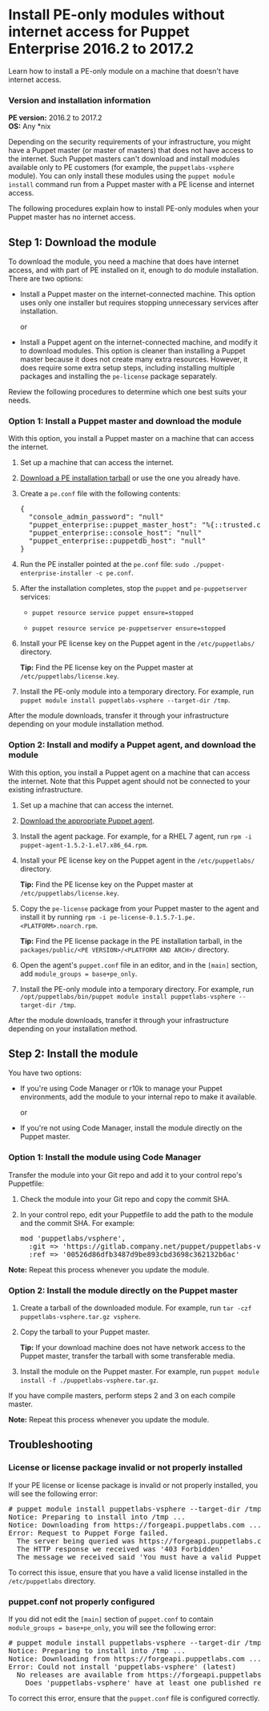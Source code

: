 # Install PE-only modules without internet access for Puppet Enterprise 2016.2 to 2017.2
<p>Learn how to install a PE-only module on a machine that doesn't have internet access.</p>
<h3 id="version-and-installation-information">Version and installation information</h3>
<p><strong>PE version:</strong> 2016.2 to 2017.2<br><strong>OS:</strong> Any *nix</p>
<p>Depending on the security requirements of your infrastructure, you might have a Puppet master (or master of masters) that does not have access to the internet. Such Puppet masters can't download and install modules available only to PE customers (for example, the <code>puppetlabs-vsphere</code> module). You can only install these modules using the <code>puppet module install</code> command run from a Puppet master with a PE license and internet access.</p>
<p>The following procedures explain how to install PE-only modules when your Puppet master has no internet access.</p>
<h2 id="step-1-download-the-module">Step 1: Download the module</h2>
<p>To download the module, you need a machine that does have internet access, and with part of PE installed on it, enough to do module installation. There are two options:</p>
<ul>
<li>
<p>Install a Puppet master on the internet-connected machine. This option uses only one installer but requires stopping unnecessary services after installation.</p>
<p>or</p>
</li>
<li>
<p>Install a Puppet agent on the internet-connected machine, and modify it to download modules. This option is cleaner than installing a Puppet master because it does not create many extra resources. However, it does require some extra setup steps, including installing multiple packages and installing the <code>pe-license</code> package separately.</p>
</li>
</ul>
<p>Review the following procedures to determine which one best suits your needs.</p>
<h3 id="option-1-install-a-puppet-master-and-download-the-module">Option 1: Install a Puppet master and download the module</h3>
<p>With this option, you install a Puppet master on a machine that can access the internet.</p>
<ol style="list-style-type: decimal;">
<li>
<p>Set up a machine that can access the internet.</p>
</li>
<li>
<p><a href="https://puppet.com/misc/pe-files/previous-releases/">Download a PE installation tarball</a> or use the one you already have.</p>
</li>
<li>
<p>Create a <code>pe.conf</code> file with the following contents:</p>
<pre>{
  "console_admin_password": "null"
  "puppet_enterprise::puppet_master_host": "%{::trusted.certname}"
  "puppet_enterprise::console_host": "null"
  "puppet_enterprise::puppetdb_host": "null"
}</pre>
</li>
<li>
<p>Run the PE installer pointed at the <code>pe.conf</code> file: <code>sudo ./puppet-enterprise-installer -c pe.conf</code>.</p>
</li>
<li>
<p>After the installation completes, stop the <code>puppet</code> and <code>pe-puppetserver</code> services:</p>
<ul>
<li>
<p><code>puppet resource service puppet ensure=stopped</code></p>
</li>
<li>
<p><code>puppet resource service pe-puppetserver ensure=stopped</code></p>
</li>
</ul>
</li>
<li>
<p>Install your PE license key on the Puppet agent in the <code>/etc/puppetlabs/</code> directory.</p>
<p><strong>Tip:</strong> Find the PE license key on the Puppet master at <code>/etc/puppetlabs/license.key</code>.</p>
</li>
<li>
<p>Install the PE-only module into a temporary directory. For example, run <code>puppet module install puppetlabs-vsphere --target-dir /tmp</code>.</p>
</li>
</ol>
<p>After the module downloads, transfer it through your infrastructure depending on your module installation method.</p>
<h3 id="option-2-install-and-modify-a-puppet-agent-and-download-the-module">Option 2: Install and modify a Puppet agent, and download the module</h3>
<p>With this option, you install a Puppet agent on a machine that can access the internet. Note that this Puppet agent should not be connected to your existing infrastructure.</p>
<ol style="list-style-type: decimal;">
<li>
<p>Set up a machine that can access the internet.</p>
</li>
<li>
<p><a href="https://puppet.com/misc/pe-files/previous-releases/">Download the appropriate Puppet agent</a>.</p>
</li>
<li>
<p>Install the agent package. For example, for a RHEL 7 agent, run <code>rpm -i puppet-agent-1.5.2-1.el7.x86_64.rpm</code>.</p>
</li>
<li>
<p>Install your PE license key on the Puppet agent in the <code>/etc/puppetlabs/</code> directory.</p>
<p><strong>Tip:</strong> Find the PE license key on the Puppet master at <code>/etc/puppetlabs/license.key</code>.</p>
</li>
<li>
<p>Copy the <code>pe-license</code> package from your Puppet master to the agent and install it by running <code>rpm -i pe-license-0.1.5.7-1.pe.&lt;PLATFORM&gt;.noarch.rpm</code>.</p>
<p><strong>Tip:</strong> Find the PE license package in the PE installation tarball, in the <code>packages/public/&lt;PE VERSION&gt;/&lt;PLATFORM AND ARCH&gt;/</code> directory.</p>
</li>
<li>
<p>Open the agent's <code>puppet.conf</code> file in an editor, and in the <code>[main]</code> section, add <code>module_groups = base+pe_only</code>.</p>
</li>
<li>
<p>Install the PE-only module into a temporary directory. For example, run <code>/opt/puppetlabs/bin/puppet module install puppetlabs-vsphere --target-dir /tmp</code>.</p>
</li>
</ol>
<p>After the module downloads, transfer it through your infrastructure depending on your installation method.</p>
<h2 id="step-2-install-the-module">Step 2: Install the module</h2>
<p>You have two options:</p>
<ul>
<li>
<p>If you're using Code Manager or r10k to manage your Puppet environments, add the module to your internal repo to make it available.</p>
<p>or</p>
</li>
<li>
<p>If you're not using Code Manager, install the module directly on the Puppet master.</p>
</li>
</ul>
<h3 id="option-1-install-the-module-using-code-manager">Option 1: Install the module using Code Manager</h3>
<p>Transfer the module into your Git repo and add it to your control repo's Puppetfile:</p>
<ol style="list-style-type: decimal;">
<li>
<p>Check the module into your Git repo and copy the commit SHA.</p>
</li>
<li>
<p>In your control repo, edit your Puppetfile to add the path to the module and the commit SHA. For example:</p>
<pre>mod 'puppetlabs/vsphere',
  :git =&gt; 'https://gitlab.company.net/puppet/puppetlabs-vsphere',
  :ref =&gt; '00526d86dfb3487d9be893cbd3698c362132b6ac'</pre>
</li>
</ol>
<p><strong>Note:</strong> Repeat this process whenever you update the module.</p>
<h3 id="option-2-install-the-module-directly-on-the-puppet-master">Option 2: Install the module directly on the Puppet master</h3>
<ol style="list-style-type: decimal;">
<li>
<p>Create a tarball of the downloaded module. For example, run <code>tar -czf puppetlabs-vsphere.tar.gz vsphere</code>.</p>
</li>
<li>
<p>Copy the tarball to your Puppet master.</p>
<p><strong>Tip:</strong> If your download machine does not have network access to the Puppet master, transfer the tarball with some transferable media.</p>
</li>
<li>
<p>Install the module on the Puppet master. For example, run <code>puppet module install -f ./puppetlabs-vsphere.tar.gz</code>.</p>
</li>
</ol>
<p>If you have compile masters, perform steps 2 and 3 on each compile master.</p>
<p><strong>Note:</strong> Repeat this process whenever you update the module.</p>
<h2 id="troubleshooting">Troubleshooting</h2>
<h3 id="license-or-license-package-invalid-or-not-properly-installed">License or license package invalid or not properly installed</h3>
<p>If your PE license or license package is invalid or not properly installed, you will see the following error:</p>
<pre># puppet module install puppetlabs-vsphere --target-dir /tmp
Notice: Preparing to install into /tmp ...
Notice: Downloading from https://forgeapi.puppetlabs.com ...
Error: Request to Puppet Forge failed.
  The server being queried was https://forgeapi.puppetlabs.com/v3/releases?module=puppetlabs-vsphere
  The HTTP response we received was '403 Forbidden'
  The message we received said 'You must have a valid Puppet Enterprise license on this node in order to download puppetlabs-vsphere. If you have a Puppet Enterprise license, please see https://docs.puppetlabs.com/pe/latest/modules_installing.html#puppet-enterprise-modules for more information.'</pre>
<p>To correct this issue, ensure that you have a valid license installed in the <code>/etc/puppetlabs</code> directory.</p>
<h3 id="puppet.conf-not-properly-configured">puppet.conf not properly configured</h3>
<p>If you did not edit the <code>[main]</code> section of <code>puppet.conf</code> to contain <code>module_groups = base+pe_only</code>, you will see the following error:</p>
<pre># puppet module install puppetlabs-vsphere --target-dir /tmp
Notice: Preparing to install into /tmp ...
Notice: Downloading from https://forgeapi.puppetlabs.com ...
Error: Could not install 'puppetlabs-vsphere' (latest)
  No releases are available from https://forgeapi.puppetlabs.com
    Does 'puppetlabs-vsphere' have at least one published release?</pre>
<p>To correct this error, ensure that the <code>puppet.conf</code> file is configured correctly.</p>
